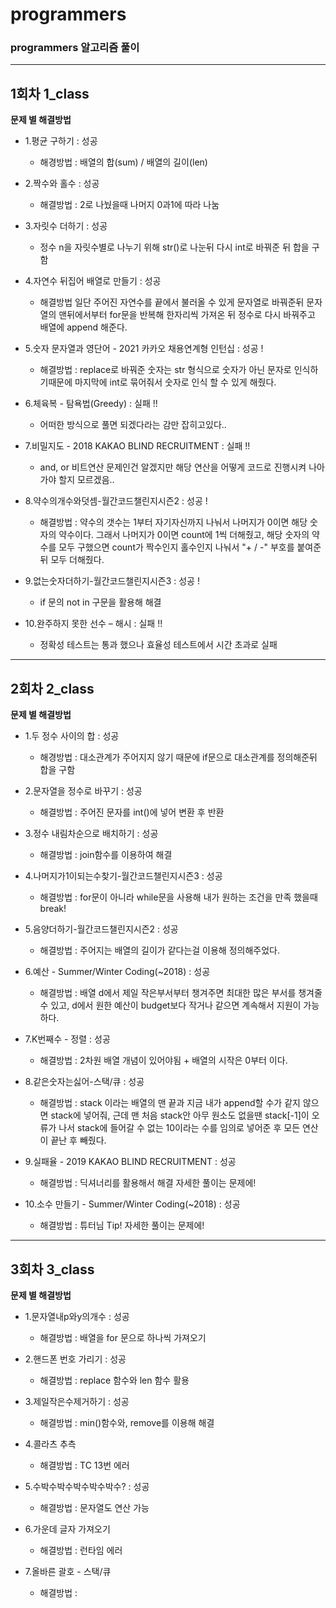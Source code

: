 # programmers
### programmers 알고리즘 풀이
-----------------
## 1회차 1_class
**문제 별 해결방법**

- 1.평균 구하기 : 성공
    - 해경방법 : 배열의 합(sum) / 배열의 길이(len)

- 2.짝수와 홀수 : 성공
    - 해결방법 : 2로 나눴을때 나머지 0과1에 따라 나눔 

- 3.자릿수 더하기 : 성공
    - 정수 n을 자릿수별로 나누기 위해 str()로 나눈뒤 다시 int로 바꿔준 뒤 합을 구함

- 4.자연수 뒤집어 배열로 만들기 : 성공
    - 해결방법 일단 주어진 자연수를 끝에서 불러올 수 있게 문자열로 바꿔준뒤 문자열의 맨뒤에서부터 for문을 반복해 한자리씩 가져온 뒤 정수로 다시 바꿔주고 배열에 append 해준다. 

- 5.숫자 문자열과 영단어 - 2021 카카오 채용연계형 인턴십 : 성공 !
    - 해결방법 : replace로 바꿔준 숫자는 str 형식으로 숫자가 아닌 문자로 인식하기때문에 마지막에 int로 묶어줘서 숫자로 인식 할 수 있게 해줬다.

- 6.체육복 - 탐욕법(Greedy) : 실패 !!
    - 어떠한 방식으로 풀면 되겠다라는 감만 잡히고있다..

- 7.비밀지도 - 2018 KAKAO BLIND RECRUITMENT : 실패 !!
    - and, or 비트연산 문제인건 알겠지만 해당 연산을 어떻게 코드로 진행시켜 나아가야 할지 모르겠음..

- 8.약수의개수와덧셈-월간코드챌린지시즌2 : 성공 !
    - 해결방법 : 약수의 갯수는 1부터 자기자신까지 나눠서 나머지가 0이면 해당 숫자의 약수이다. 그래서 나머지가 0이면 count에 1씩 더해줬고, 해당 숫자의 약수를 모두 구했으면 count가 짝수인지 홀수인지 나눠서 "+ / -" 부호를 붙여준뒤 모두 더해줬다.

- 9.없는숫자더하기-월간코드챌린지시즌3 : 성공 !
    - if 문의 not in 구문을 활용해 해결

- 10.완주하지 못한 선수 – 해시 : 실패 !!
    - 정확성 테스트는 통과 했으나 효율성 테스트에서 시간 초과로 실패


-----------------
## 2회차 2_class
**문제 별 해결방법**

- 1.두 정수 사이의 합 : 성공
    - 해경방법 : 대소관계가 주어지지 않기 때문에 if문으로 대소관계를 정의해준뒤 합을 구함

- 2.문자열을 정수로 바꾸기 : 성공
    - 해결방법 : 주어진 문자를 int()에 넣어 변환 후 반환

- 3.정수 내림차순으로 배치하기 : 성공
    - 해결방법 : join함수를 이용하여 해결

- 4.나머지가1이되는수찾기-월간코드챌린지시즌3 : 성공
    - 해결방법 : for문이 아니라 while문을 사용해 내가 원하는 조건을 만족 했을때 break!

- 5.음양더하기-월간코드챌린지시즌2 : 성공
    - 해결방법 : 주어지는 배열의 길이가 같다는걸 이용해 정의해주었다.

- 6.예산 - Summer/Winter Coding(~2018) : 성공
    - 해결방법 : 배열 d에서 제일 작은부서부터 챙겨주면 최대한 많은 부서를 챙겨줄 수 있고, d에서 원한 예산이 budget보다 작거나 같으면 계속해서 지원이 가능하다. 

- 7.K번째수 - 정렬 : 성공
    - 해결방법 : 2차원 배열 개념이 있어야됨 + 배열의 시작은 0부터 이다.

- 8.같은숫자는싫어-스택/큐 : 성공
    - 해결방법 : stack 이라는 배열의 맨 끝과 지금 내가 append할 수가 같지 않으면 stack에 넣어줘, 근데 맨 처음 stack안 아무 원소도 없을땐 stack[-1]이 오류가 나서 stack에 들어갈 수 없는 10이라는 수를 임의로 넣어준 후 모든 연산이 끝난 후 빼줬다.

- 9.실패율 - 2019 KAKAO BLIND RECRUITMENT : 성공
    - 해결방법 : 딕셔너리를 활용해서 해결 자세한 풀이는 문제에!

- 10.소수 만들기 - Summer/Winter Coding(~2018) : 성공
    - 해결방법 : 튜터님 Tip! 자세한 풀이는 문제에!


-----------------
## 3회차 3_class
**문제 별 해결방법**

- 1.문자열내p와y의개수 : 성공
    - 해결방법 : 배열을 for 문으로 하나씩 가져오기

- 2.핸드폰 번호 가리기 : 성공
    - 해결방법 : replace 함수와 len 함수 활용

- 3.제일작은수제거하기 : 성공
    - 해결방법 : min()함수와, remove를 이용해 해결

- 4.콜라츠 추측
    - 해결방법 : TC 13번 에러

- 5.수박수박수박수박수박수? : 성공
    - 해결방법 : 문자열도 연산 가능

- 6.가운데 글자 가져오기
    - 해결방법 : 런타임 에러

- 7.올바른 괄호 - 스택/큐
    - 해결방법 :
